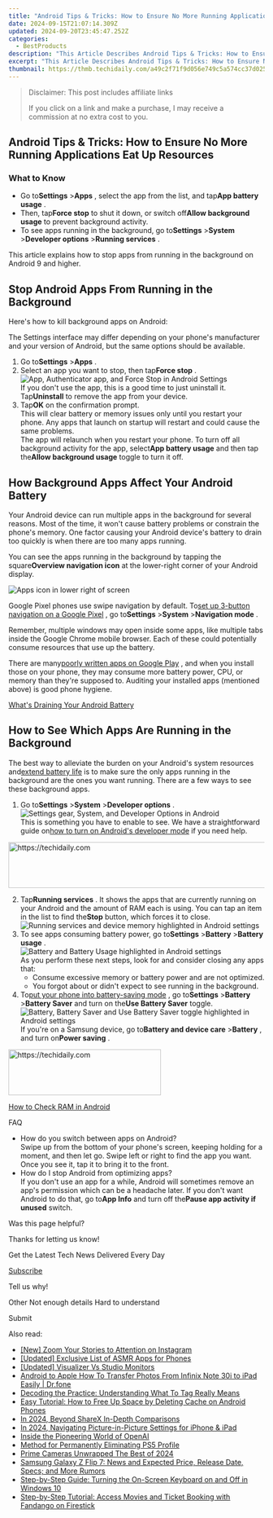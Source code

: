 ```yaml
---
title: "Android Tips & Tricks: How to Ensure No More Running Applications Eat Up Resources"
date: 2024-09-15T21:07:14.309Z
updated: 2024-09-20T23:45:47.252Z
categories:
  - BestProducts
description: "This Article Describes Android Tips & Tricks: How to Ensure No More Running Applications Eat Up Resources"
excerpt: "This Article Describes Android Tips & Tricks: How to Ensure No More Running Applications Eat Up Resources"
thumbnail: https://thmb.techidaily.com/a49c2f71f9d056e749c5a574cc37d025a924e06d161f32912baf28d3cb32fbc8.jpg
---
```


>  Disclaimer: This post includes affiliate links
>
>  If you click on a link and make a purchase, I may receive a commission at no extra cost to you.
>

## Android Tips & Tricks: How to Ensure No More Running Applications Eat Up Resources
### What to Know

* Go to**Settings** \>**Apps** , select the app from the list, and tap**App battery usage** .
* Then, tap**Force stop** to shut it down, or switch off**Allow background usage** to prevent background activity.
* To see apps running in the background, go to**Settings** \>**System** \>**Developer options** \>**Running services** .

 This article explains how to stop apps from running in the background on Android 9 and higher.

## Stop Android Apps From Running in the Background

 Here's how to kill background apps on Android:

 The Settings interface may differ depending on your phone's manufacturer and your version of Android, but the same options should be available.

1. Go to**Settings** \>**Apps** .
2. Select an app you want to stop, then tap**Force stop** .  
![App, Authenticator app, and Force Stop in Android Settings](https://www.lifewire.com/thmb/O9nNKiKB93I9YeMuTRxdkZFswms=/1500x0/filters:no_upscale():max_bytes(150000):strip_icc():format(webp)/001_stop-apps-from-running-in-the-background-on-android-4777510-10230e2474294af7ab6265f32759caf3.jpg)  
 If you don't use the app, this is a good time to just uninstall it. Tap**Uninstall** to remove the app from your device.
3. Tap**OK** on the confirmation prompt.  
 This will clear battery or memory issues only until you restart your phone. Any apps that launch on startup will restart and could cause the same problems.  
 The app will relaunch when you restart your phone. To turn off all background activity for the app, select**App battery usage** and then tap the**Allow background usage** toggle to turn it off.

## How Background Apps Affect Your Android Battery

 Your Android device can run multiple apps in the background for several reasons. Most of the time, it won't cause battery problems or constrain the phone's memory. One factor causing your Android device's battery to drain too quickly is when there are too many apps running.

 You can see the apps running in the background by tapping the square**Overview navigation icon** at the lower-right corner of your Android display.

![Apps icon in lower right of screen](https://www.lifewire.com/thmb/4EV4Hgoi4LPe2C-vckzfiDuw-H8=/1500x0/filters:no_upscale():max_bytes(150000):strip_icc():format(webp)/androidrunningappsicon-59233b41b70f431f83afad01a7221a68.jpg)

 Google Pixel phones use swipe navigation by default. To[set up 3-button navigation on a Google Pixel](https://www.lifewire.com/set-up-buttons-on-pixel-6-5213414) , go to**Settings** \>**System** \>**Navigation mode** .

 Remember, multiple windows may open inside some apps, like multiple tabs inside the Google Chrome mobile browser. Each of these could potentially consume resources that use up the battery.

 There are many[poorly written apps on Google Play](https://www.lifewire.com/is-google-play-safe-153675) , and when you install those on your phone, they may consume more battery power, CPU, or memory than they're supposed to. Auditing your installed apps (mentioned above) is good phone hygiene.

[What's Draining Your Android Battery](https://www.lifewire.com/whats-draining-your-android-battery-5176452)

## How to See Which Apps Are Running in the Background

 The best way to alleviate the burden on your Android's system resources and[extend battery life](https://www.lifewire.com/extend-battery-life-for-android-121649) is to make sure the only apps running in the background are the ones you want running. There are a few ways to see these background apps.

1. Go to**Settings** \>**System** \>**Developer options** .  
![Settings gear, System, and Developer Options in Android](https://www.lifewire.com/thmb/6AJba-wGm7JyL9CepuQ8Vi4jJ5c=/1500x0/filters:no_upscale():max_bytes(150000):strip_icc():format(webp)/002_stop-apps-from-running-in-the-background-on-android-4777510-c028791f17404c98ba1dc057e09bd034.jpg)  
 This is something you have to enable to see. We have a straightforward guide on[how to turn on Android's developer mode](https://www.lifewire.com/how-to-enable-developer-mode-on-android-4684044) if you need help.

<!-- affiliate ads begin -->
<a href="https://appsumo.8odi.net/c/5597632/2151866/7443" target="_top" id="2151866">
  <img src="//a.impactradius-go.com/display-ad/7443-2151866" border="0" alt="https://techidaily.com" width="728" height="90"/>
</a>
<img height="0" width="0" src="https://appsumo.8odi.net/i/5597632/2151866/7443" style="position:absolute;visibility:hidden;" border="0" />
<!-- affiliate ads end -->

2. Tap**Running services** . It shows the apps that are currently running on your Android and the amount of RAM each is using. You can tap an item in the list to find the**Stop** button, which forces it to close.  
![Running services and device memory highlighted in Android settings](https://www.lifewire.com/thmb/wK-MkQPlCYcVAmypZVI3uTXs3dg=/1500x0/filters:no_upscale():max_bytes(150000):strip_icc():format(webp)/003_stop-apps-from-running-in-the-background-on-android-4777510-79a429c7d3d74fe29e060a4e87992805.jpg)
3. To see apps consuming battery power, go to**Settings** \>**Battery** \>**Battery usage** .  
![Battery and Battery Usage highlighted in Android settings](https://www.lifewire.com/thmb/rSu1mvQFVCtJ8w14R85iNgPf7gQ=/1500x0/filters:no_upscale():max_bytes(150000):strip_icc():format(webp)/004_stop-apps-from-running-in-the-background-on-android-4777510-aca00061b77341dbbd6ab1b7e883bc24.jpg)  
 As you perform these next steps, look for and consider closing any apps that:  
   * Consume excessive memory or battery power and are not optimized.  
   * You forgot about or didn't expect to see running in the background.
4. To[put your phone into battery-saving mode](https://www.lifewire.com/battery-saver-mode-on-android-5176451) , go to**Settings** \>**Battery** \>**Battery Saver** and turn on the**Use Battery Saver** toggle.  
![Battery, Battery Saver and Use Battery Saver toggle highlighted in Android settings](https://www.lifewire.com/thmb/E48fcEVoBME3Av55XmU1s1tz3_E=/1500x0/filters:no_upscale():max_bytes(150000):strip_icc():format(webp)/005_stop-apps-from-running-in-the-background-on-android-4777510-a4304d06db0745d99de38df25dfe460a.jpg)  
 If you're on a Samsung device, go to**Battery and device care** \>**Battery** , and turn on**Power saving** .

<!-- affiliate ads begin -->
<a href="https://aligracehair.sjv.io/c/5597632/2012429/19272" target="_top" id="2012429">
  <img src="//a.impactradius-go.com/display-ad/19272-2012429" border="0" alt="https://techidaily.com" width="300" height="90"/>
</a>
<img height="0" width="0" src="https://aligracehair.sjv.io/i/5597632/2012429/19272" style="position:absolute;visibility:hidden;" border="0" />
<!-- affiliate ads end -->

[How to Check RAM in Android](https://www.lifewire.com/how-to-check-ram-in-android-5192499)

 FAQ

* How do you switch between apps on Android?  
 Swipe up from the bottom of your phone's screen, keeping holding for a moment, and then let go. Swipe left or right to find the app you want. Once you see it, tap it to bring it to the front.
* How do I stop Android from optimizing apps?  
 If you don't use an app for a while, Android will sometimes remove an app's permission which can be a headache later. If you don't want Android to do that, go to**App Info** and turn off the**Pause app activity if unused** switch.

Was this page helpful?

Thanks for letting us know!

 Get the Latest Tech News Delivered Every Day

[Subscribe](https://www.lifewire.com/#)

Tell us why!

 Other  Not enough details  Hard to understand

 Submit

<ins class="adsbygoogle"
     style="display:block"
     data-ad-format="autorelaxed"
     data-ad-client="ca-pub-7571918770474297"
     data-ad-slot="1223367746"></ins>

<ins class="adsbygoogle"
     style="display:block"
     data-ad-client="ca-pub-7571918770474297"
     data-ad-slot="8358498916"
     data-ad-format="auto"
     data-full-width-responsive="true"></ins>

<span class="atpl-alsoreadstyle">Also read:</span>
<div><ul>
<li><a href="https://instagram-clips.techidaily.com/new-zoom-your-stories-to-attention-on-instagram/"><u>[New] Zoom Your Stories to Attention on Instagram</u></a></li>
<li><a href="https://youtube-blog.techidaily.com/ed-exclusive-list-of-asmr-apps-for-phones/"><u>[Updated] Exclusive List of ASMR Apps for Phones</u></a></li>
<li><a href="https://video-capture.techidaily.com/updated-visualizer-vs-studio-monitors/"><u>[Updated] Visualizer Vs Studio Monitors</u></a></li>
<li><a href="https://blog-min.techidaily.com/android-to-apple-how-to-transfer-photos-from-infinix-note-30i-to-ipad-easily-drfone-by-drfone-transfer-from-android-transfer-from-android/"><u>Android to Apple How To Transfer Photos From Infinix Note 30i to iPad Easily | Dr.fone</u></a></li>
<li><a href="https://techno-recovery.techidaily.com/decoding-the-practice-understanding-what-to-tag-really-means/"><u>Decoding the Practice: Understanding What To Tag Really Means</u></a></li>
<li><a href="https://techno-recovery.techidaily.com/easy-tutorial-how-to-free-up-space-by-deleting-cache-on-android-phones/"><u>Easy Tutorial: How to Free Up Space by Deleting Cache on Android Phones</u></a></li>
<li><a href="https://video-capture.techidaily.com/in-2024-beyond-sharex-in-depth-comparisons/"><u>In 2024, Beyond ShareX In-Depth Comparisons</u></a></li>
<li><a href="https://extra-guidance.techidaily.com/in-2024-navigating-picture-in-picture-settings-for-iphone-and-ipad/"><u>In 2024, Navigating Picture-in-Picture Settings for iPhone & iPad</u></a></li>
<li><a href="https://tech-revival.techidaily.com/inside-the-pioneering-world-of-openai/"><u>Inside the Pioneering World of OpenAI</u></a></li>
<li><a href="https://games-able.techidaily.com/method-for-permanently-eliminating-ps5-profile/"><u>Method for Permanently Eliminating PS5 Profile</u></a></li>
<li><a href="https://fox-glue.techidaily.com/prime-cameras-unwrapped-the-best-of-2024/"><u>Prime Cameras Unwrapped The Best of 2024</u></a></li>
<li><a href="https://techno-recovery.techidaily.com/samsung-galaxy-z-flip-7-news-and-expected-price-release-date-specs-and-more-rumors/"><u>Samsung Galaxy Z Flip 7: News and Expected Price, Release Date, Specs; and More Rumors</u></a></li>
<li><a href="https://techno-recovery.techidaily.com/step-by-step-guide-turning-the-on-screen-keyboard-on-and-off-in-windows-10/"><u>Step-by-Step Guide: Turning the On-Screen Keyboard on and Off in Windows 10</u></a></li>
<li><a href="https://techno-recovery.techidaily.com/step-by-step-tutorial-access-movies-and-ticket-booking-with-fandango-on-firestick/"><u>Step-by-Step Tutorial: Access Movies and Ticket Booking with Fandango on Firestick</u></a></li>
</ul></div>

